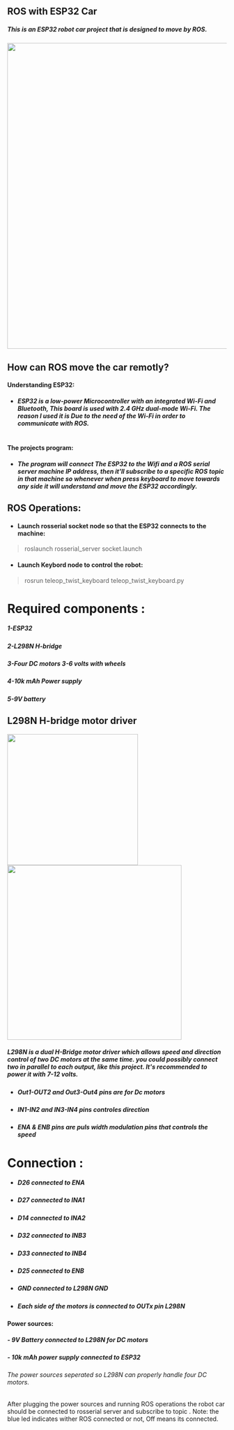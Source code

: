 ## ROS with ESP32 Car
##### This is an ESP32 robot car project that is designed to move by ROS. 

<img 
src="https://user-images.githubusercontent.com/49666154/140733000-94906f91-95a6-4caf-8942-75631905dc4c.jpg" width="700px"  > 

## How can ROS move the car remotly?
 #### Understanding ESP32:
- ##### ESP32 is a low-power Microcontroller with an integrated Wi-Fi and Bluetooth, This board is used with 2.4 GHz dual-mode Wi-Fi. The reason I used it is Due  to the need of the Wi-Fi in order to communicate with ROS.
 #
 #### The projects program:
 - ##### The program will connect The ESP32 to the Wifi and a ROS serial server machine IP address, then it'll subscribe to a specific ROS topic in that machine so whenever when press keyboard to move towards any side it will understand and move the ESP32 accordingly.

## ROS Operations:
- #### Launch rosserial socket node so that the ESP32 connects to the machine:
> roslaunch rosserial_server socket.launch
- #### Launch Keybord node to control the robot: 
> rosrun teleop_twist_keyboard teleop_twist_keyboard.py




# Required components :
##### 1-ESP32
##### 2-L298N H-bridge
##### 3-Four DC motors 3-6 volts with wheels
##### 4-10k mAh Power supply 
##### 5-9V battery

## L298N H-bridge motor driver  
<img src="https://user-images.githubusercontent.com/49666154/128776326-36a2416f-9356-49f9-842e-ab9bff2704f0.jpeg" width="300px" > <img src="https://user-images.githubusercontent.com/49666154/128803887-7bc041e8-9c74-42aa-8f75-aa2c68efa30d.png" width="400px" >
##### L298N is a dual H-Bridge motor driver which allows speed and direction control of two DC motors at the same time. you could possibly connect two in parallel to each output, like this project. It's recommended to power it with 7-12 volts.
- ##### Out1-OUT2  and Out3-Out4 pins are for Dc motors
- ##### IN1-IN2 and IN3-IN4 pins controles direction 
- ##### ENA & ENB pins are puls width modulation pins that controls the speed
 
# Connection :
- ##### D26 connected to ENA
- ##### D27 connected to INA1
- ##### D14 connected to INA2
- ##### D32 connected to INB3
- ##### D33 connected to INB4
- ##### D25 connected to ENB
- ##### GND connected to L298N GND
- ##### Each side of the motors is connected to OUTx pin L298N 
#### Power sources:
##### - 9V Battery connected to L298N for DC motors 
##### - 10k mAh power supply connected to ESP32
###### The power sources seperated so L298N can properly handle four DC motors.

 After plugging the power sources and running ROS operations the robot car should be connected to rosserial server and subscribe to  topic .
 Note: the blue led indicates wither ROS connected or not, Off means its connected.

